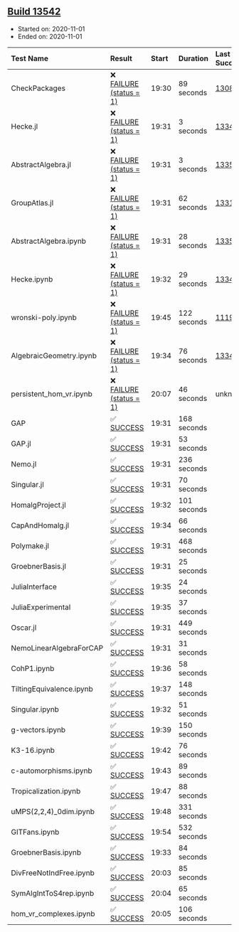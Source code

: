## [Build 13542](https://oscarci.mathematik.uni-kl.de/job/oscar/13542/)

* Started on: 2020-11-01
* Ended on: 2020-11-01

| Test Name    | Result | Start | Duration | Last Success | First Failure |
|:-------------|:-------|:------|:---------|:-------------|:--------------|
| CheckPackages | ❌ [FAILURE (status = 1)](https://oscarci.mathematik.uni-kl.de/job/oscar/13542/artifact/logs/build-13542/CheckPackages.log) | 19:30 | 89 seconds | [13085](https://oscarci.mathematik.uni-kl.de/job/oscar/13085/) | [13086](https://oscarci.mathematik.uni-kl.de/job/oscar/13086/) |
| Hecke.jl | ❌ [FAILURE (status = 1)](https://oscarci.mathematik.uni-kl.de/job/oscar/13542/artifact/logs/build-13542/Hecke.jl.log) | 19:31 | 3 seconds | [13341](https://oscarci.mathematik.uni-kl.de/job/oscar/13341/) | [13342](https://oscarci.mathematik.uni-kl.de/job/oscar/13342/) |
| AbstractAlgebra.jl | ❌ [FAILURE (status = 1)](https://oscarci.mathematik.uni-kl.de/job/oscar/13542/artifact/logs/build-13542/AbstractAlgebra.jl.log) | 19:31 | 3 seconds | [13355](https://oscarci.mathematik.uni-kl.de/job/oscar/13355/) | [13356](https://oscarci.mathematik.uni-kl.de/job/oscar/13356/) |
| GroupAtlas.jl | ❌ [FAILURE (status = 1)](https://oscarci.mathematik.uni-kl.de/job/oscar/13542/artifact/logs/build-13542/GroupAtlas.jl.log) | 19:31 | 62 seconds | [13311](https://oscarci.mathematik.uni-kl.de/job/oscar/13311/) | [13312](https://oscarci.mathematik.uni-kl.de/job/oscar/13312/) |
| AbstractAlgebra.ipynb | ❌ [FAILURE (status = 1)](https://oscarci.mathematik.uni-kl.de/job/oscar/13542/artifact/logs/build-13542/AbstractAlgebra.ipynb.log) | 19:31 | 28 seconds | [13355](https://oscarci.mathematik.uni-kl.de/job/oscar/13355/) | [13356](https://oscarci.mathematik.uni-kl.de/job/oscar/13356/) |
| Hecke.ipynb | ❌ [FAILURE (status = 1)](https://oscarci.mathematik.uni-kl.de/job/oscar/13542/artifact/logs/build-13542/Hecke.ipynb.log) | 19:32 | 29 seconds | [13341](https://oscarci.mathematik.uni-kl.de/job/oscar/13341/) | [13342](https://oscarci.mathematik.uni-kl.de/job/oscar/13342/) |
| wronski-poly.ipynb | ❌ [FAILURE (status = 1)](https://oscarci.mathematik.uni-kl.de/job/oscar/13542/artifact/logs/build-13542/wronski-poly.ipynb.log) | 19:45 | 122 seconds | [11192](https://oscarci.mathematik.uni-kl.de/job/oscar/11192/) | [11193](https://oscarci.mathematik.uni-kl.de/job/oscar/11193/) |
| AlgebraicGeometry.ipynb | ❌ [FAILURE (status = 1)](https://oscarci.mathematik.uni-kl.de/job/oscar/13542/artifact/logs/build-13542/AlgebraicGeometry.ipynb.log) | 19:34 | 76 seconds | [13341](https://oscarci.mathematik.uni-kl.de/job/oscar/13341/) | [13342](https://oscarci.mathematik.uni-kl.de/job/oscar/13342/) |
| persistent_hom_vr.ipynb | ❌ [FAILURE (status = 1)](https://oscarci.mathematik.uni-kl.de/job/oscar/13542/artifact/logs/build-13542/persistent_hom_vr.ipynb.log) | 20:07 | 46 seconds | unknown | unknown |
| GAP | ✅ [SUCCESS](https://oscarci.mathematik.uni-kl.de/job/oscar/13542/artifact/logs/build-13542/GAP.log) | 19:31 | 168 seconds |  |  |
| GAP.jl | ✅ [SUCCESS](https://oscarci.mathematik.uni-kl.de/job/oscar/13542/artifact/logs/build-13542/GAP.jl.log) | 19:31 | 53 seconds |  |  |
| Nemo.jl | ✅ [SUCCESS](https://oscarci.mathematik.uni-kl.de/job/oscar/13542/artifact/logs/build-13542/Nemo.jl.log) | 19:31 | 236 seconds |  |  |
| Singular.jl | ✅ [SUCCESS](https://oscarci.mathematik.uni-kl.de/job/oscar/13542/artifact/logs/build-13542/Singular.jl.log) | 19:31 | 70 seconds |  |  |
| HomalgProject.jl | ✅ [SUCCESS](https://oscarci.mathematik.uni-kl.de/job/oscar/13542/artifact/logs/build-13542/HomalgProject.jl.log) | 19:32 | 101 seconds |  |  |
| CapAndHomalg.jl | ✅ [SUCCESS](https://oscarci.mathematik.uni-kl.de/job/oscar/13542/artifact/logs/build-13542/CapAndHomalg.jl.log) | 19:34 | 66 seconds |  |  |
| Polymake.jl | ✅ [SUCCESS](https://oscarci.mathematik.uni-kl.de/job/oscar/13542/artifact/logs/build-13542/Polymake.jl.log) | 19:31 | 468 seconds |  |  |
| GroebnerBasis.jl | ✅ [SUCCESS](https://oscarci.mathematik.uni-kl.de/job/oscar/13542/artifact/logs/build-13542/GroebnerBasis.jl.log) | 19:31 | 25 seconds |  |  |
| JuliaInterface | ✅ [SUCCESS](https://oscarci.mathematik.uni-kl.de/job/oscar/13542/artifact/logs/build-13542/JuliaInterface.log) | 19:35 | 24 seconds |  |  |
| JuliaExperimental | ✅ [SUCCESS](https://oscarci.mathematik.uni-kl.de/job/oscar/13542/artifact/logs/build-13542/JuliaExperimental.log) | 19:35 | 37 seconds |  |  |
| Oscar.jl | ✅ [SUCCESS](https://oscarci.mathematik.uni-kl.de/job/oscar/13542/artifact/logs/build-13542/Oscar.jl.log) | 19:31 | 449 seconds |  |  |
| NemoLinearAlgebraForCAP | ✅ [SUCCESS](https://oscarci.mathematik.uni-kl.de/job/oscar/13542/artifact/logs/build-13542/NemoLinearAlgebraForCAP.log) | 19:31 | 31 seconds |  |  |
| CohP1.ipynb | ✅ [SUCCESS](https://oscarci.mathematik.uni-kl.de/job/oscar/13542/artifact/logs/build-13542/CohP1.ipynb.log) | 19:36 | 58 seconds |  |  |
| TiltingEquivalence.ipynb | ✅ [SUCCESS](https://oscarci.mathematik.uni-kl.de/job/oscar/13542/artifact/logs/build-13542/TiltingEquivalence.ipynb.log) | 19:37 | 148 seconds |  |  |
| Singular.ipynb | ✅ [SUCCESS](https://oscarci.mathematik.uni-kl.de/job/oscar/13542/artifact/logs/build-13542/Singular.ipynb.log) | 19:32 | 51 seconds |  |  |
| g-vectors.ipynb | ✅ [SUCCESS](https://oscarci.mathematik.uni-kl.de/job/oscar/13542/artifact/logs/build-13542/g-vectors.ipynb.log) | 19:39 | 150 seconds |  |  |
| K3-16.ipynb | ✅ [SUCCESS](https://oscarci.mathematik.uni-kl.de/job/oscar/13542/artifact/logs/build-13542/K3-16.ipynb.log) | 19:42 | 76 seconds |  |  |
| c-automorphisms.ipynb | ✅ [SUCCESS](https://oscarci.mathematik.uni-kl.de/job/oscar/13542/artifact/logs/build-13542/c-automorphisms.ipynb.log) | 19:43 | 89 seconds |  |  |
| Tropicalization.ipynb | ✅ [SUCCESS](https://oscarci.mathematik.uni-kl.de/job/oscar/13542/artifact/logs/build-13542/Tropicalization.ipynb.log) | 19:47 | 88 seconds |  |  |
| uMPS(2,2,4)_0dim.ipynb | ✅ [SUCCESS](https://oscarci.mathematik.uni-kl.de/job/oscar/13542/artifact/logs/build-13542/uMPS-2-2-4-_0dim.ipynb.log) | 19:48 | 331 seconds |  |  |
| GITFans.ipynb | ✅ [SUCCESS](https://oscarci.mathematik.uni-kl.de/job/oscar/13542/artifact/logs/build-13542/GITFans.ipynb.log) | 19:54 | 532 seconds |  |  |
| GroebnerBasis.ipynb | ✅ [SUCCESS](https://oscarci.mathematik.uni-kl.de/job/oscar/13542/artifact/logs/build-13542/GroebnerBasis.ipynb.log) | 19:33 | 84 seconds |  |  |
| DivFreeNotIndFree.ipynb | ✅ [SUCCESS](https://oscarci.mathematik.uni-kl.de/job/oscar/13542/artifact/logs/build-13542/DivFreeNotIndFree.ipynb.log) | 20:03 | 85 seconds |  |  |
| SymAlgIntToS4rep.ipynb | ✅ [SUCCESS](https://oscarci.mathematik.uni-kl.de/job/oscar/13542/artifact/logs/build-13542/SymAlgIntToS4rep.ipynb.log) | 20:04 | 65 seconds |  |  |
| hom_vr_complexes.ipynb | ✅ [SUCCESS](https://oscarci.mathematik.uni-kl.de/job/oscar/13542/artifact/logs/build-13542/hom_vr_complexes.ipynb.log) | 20:05 | 106 seconds |  |  |

